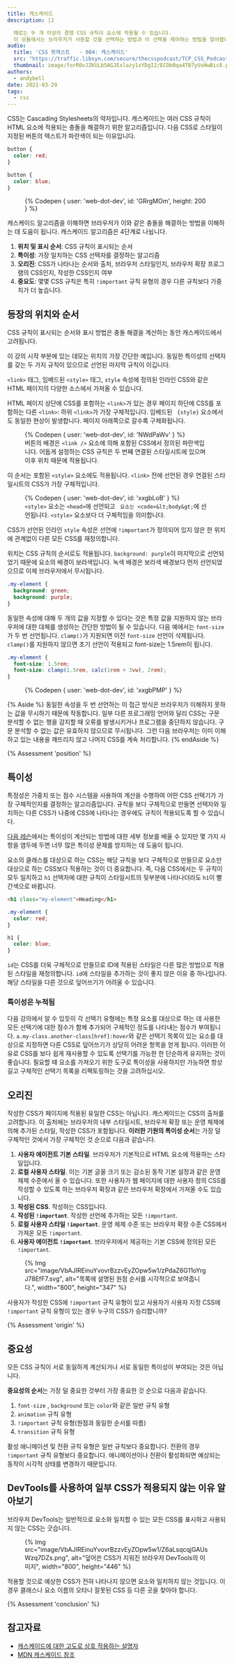 ```yaml
---
title: 캐스케이드
description: |2

  때로는 두 개 이상의 경쟁 CSS 규칙이 요소에 적용될 수 있습니다.
  이 모듈에서는 브라우저가 사용할 것을 선택하는 방법과 이 선택을 제어하는 방법을 알아봅니다.
audio:
  title: 'CSS 팟캐스트   - 004: 캐스케이드'
  src: "https://traffic.libsyn.com/secure/thecsspodcast/TCP_CSS_Podcast__Episode_004_v1.0_FINAL.mp3?dest-id=1891556"
  thumbnail: image/forR0vJZKULb5AGJExlazy1xYDgI2/ECDb0qa4TB7yUsHwBic8.png
authors:
  - andybell
date: 2021-03-29
tags:
  - css
---
```


CSS는 Cascading Stylesheets의 약자입니다. 캐스케이드는 여러 CSS 규칙이 HTML 요소에 적용되는 충돌을 해결하기 위한 알고리즘입니다. 다음 CSS로 스타일이 지정된 버튼의 텍스트가 파란색이 되는 이유입니다.

```css
button {
  color: red;
}

button {
  color: blue;
}
```

<figure>{% Codepen { user: 'web-dot-dev', id: 'GRrgMOm', height: 200 } %}</figure>

캐스케이드 알고리즘을 이해하면 브라우저가 이와 같은 충돌을 해결하는 방법을 이해하는 데 도움이 됩니다. 캐스케이드 알고리즘은 4단계로 나뉩니다.

1. **위치 및 표시 순서**: CSS 규칙이 표시되는 순서
2. **특이성**: 가장 일치하는 CSS 선택자를 결정하는 알고리즘
3. **오리진**: CSS가 나타나는 순서와 출처, 브라우저 스타일인지, 브라우저 확장 프로그램의 CSS인지, 작성한 CSS인지 여부
4. **중요도**: 몇몇 CSS 규칙은 특히 `!important` 규칙 유형의 경우 다른 규칙보다 가중치가 더 높습니다.

## 등장의 위치와 순서

CSS 규칙이 표시되는 순서와 표시 방법은 충돌 해결을 계산하는 동안 캐스케이드에서 고려됩니다.

이 강의 시작 부분에 있는 데모는 위치의 가장 간단한 예입니다. 동일한 특이성의 선택자를 갖는 두 가지 규칙이 있으므로 선언된 마지막 규칙이 이깁니다.

`<link>` 태그, 임베드된 `<style>` 태그, `style` 속성에 정의된 인라인 CSS와 같은 HTML 페이지의 다양한 소스에서 가져올 수 있습니다.

HTML 페이지 상단에 CSS를 포함하는 `<link>`가 있는 경우 페이지 하단에 CSS를 포함하는 다른 `<link>`: 하위 `<link>`가 가장 구체적입니다. 임베드된 ` {style}` 요소에서도 동일한 현상이 발생합니다. 페이지 아래쪽으로 갈수록 구체화됩니다.

<figure>{% Codepen { user: 'web-dot-dev', id: 'NWdPaWv' } %}<figcaption> 버튼의 배경은 <code>&lt;link /&gt;</code> 요소에 의해 포함된 CSS에서 정의된 파란색입니다. 어둡게 설정하는 CSS 규칙은 두 번째 연결된 스타일시트에 있으며 이후 위치 때문에 적용됩니다.</figcaption></figure>

이 순서는 포함된 `<style>` 요소에도 적용됩니다. `<link>` 전에 선언된 경우 연결된 스타일시트의 CSS가 가장 구체적입니다.

<figure>{% Codepen { user: 'web-dot-dev', id: 'xxgbLoB' } %}<figcaption> <code>&lt;style&gt;</code> 요소는 <code>&lt;head&gt;</code>에 선언되고 <code> 요소는 &lt;code&gt;&amp;lt;body&amp;gt;</code>에 선언됩니다. <code>&lt;style&gt;</code> 요소보다 더 구체적임을 의미합니다.</figcaption></figure>

CSS가 선언된 인라인 `style` 속성은 선언에 `!important`가 정의되어 있지 않은 한 위치에 관계없이 다른 모든 CSS를 재정의합니다.

위치는 CSS 규칙의 순서로도 적용됩니다. `background: purple`이 마지막으로 선언되었기 때문에 요소의 배경이 보라색입니다. 녹색 배경은 보라색 배경보다 먼저 선언되었으므로 이제 브라우저에서 무시됩니다.

```css
.my-element {
  background: green;
  background: purple;
}
```

동일한 속성에 대해 두 개의 값을 지정할 수 있다는 것은 특정 값을 지원하지 않는 브라우저에 대한 대체를 생성하는 간단한 방법이 될 수 있습니다. 다음 예에서는 `font-size`가 두 번 선언됩니다. `clamp()`가 지원되면 이전 `font-size` 선언이 삭제됩니다. `clamp()`를 지원하지 않으면 초기 선언이 적용되고 font-size는 1.5rem이 됩니다.

```css
.my-element {
  font-size: 1.5rem;
  font-size: clamp(1.5rem, calc(1rem + 3vw), 2rem);
}
```

<figure>{% Codepen { user: 'web-dot-dev', id: 'xxgbPMP' } %}</figure>

{% Aside %} 동일한 속성을 두 번 선언하는 이 접근 방식은 브라우저가 이해하지 못하는 값을 무시하기 때문에 작동합니다. 일부 다른 프로그래밍 언어와 달리 CSS는 구문 분석할 수 없는 행을 감지할 때 오류를 발생시키거나 프로그램을 중단하지 않습니다. 구문 분석할 수 없는 값은 유효하지 않으므로 무시됩니다. 그런 다음 브라우저는 이미 이해하고 있는 내용을 깨뜨리지 않고 나머지 CSS를 계속 처리합니다. {% endAside %}

{% Assessment 'position' %}

## 특이성

특정성은 가중치 또는 점수 시스템을 사용하여 계산을 수행하여 어떤 CSS 선택기가 가장 구체적인지를 결정하는 알고리즘입니다. 규칙을 보다 구체적으로 만들면 선택자와 일치하는 다른 CSS가 나중에 CSS에 나타나는 경우에도 규칙이 적용되도록 할 수 있습니다.

[다음 레슨](/learn/css/specificity)에서는 특이성이 계산되는 방법에 대한 세부 정보를 배울 수 있지만 몇 가지 사항을 염두에 두면 너무 많은 특이성 문제를 방지하는 데 도움이 됩니다.

요소의 클래스를 대상으로 하는 CSS는 해당 규칙을 보다 구체적으로 만들므로 요소만 대상으로 하는 CSS보다 적용하는 것이 더 중요합니다. 즉, 다음 CSS에서는 두 규칙이 모두 일치하고 `h1` 선택자에 대한 규칙이 스타일시트의 뒷부분에 나타나더라도 `h1`이 빨간색으로 바뀝니다.

```html
<h1 class="my-element">Heading</h1>
```

```css
.my-element {
  color: red;
}

h1 {
  color: blue;
}
```

`id`는 CSS를 더욱 구체적으로 만들므로 ID에 적용된 스타일은 다른 많은 방법으로 적용된 스타일을 재정의합니다. `id`에 스타일을 추가하는 것이 좋지 않은 이유 중 하나입니다. 해당 스타일을 다른 것으로 덮어쓰기가 어려울 수 있습니다.

### 특이성은 누적됨

다음 강의에서 알 수 있듯이 각 선택기 유형에는 특정 요소를 대상으로 하는 데 사용한 모든 선택기에 대한 점수가 함께 추가되어 구체적인 정도를 나타내는 점수가 부여됩니다. `a.my-class.another-class[href]:hover`와 같은 선택기 목록이 있는 요소를 대상으로 지정하면 다른 CSS로 덮어쓰기가 상당히 어려운 항목을 얻게 됩니다. 이러한 이유로 CSS를 보다 쉽게 재사용할 수 있도록 선택기를 가능한 한 단순하게 유지하는 것이 좋습니다. 필요할 때 요소를 가져오기 위한 도구로 특이성을 사용하지만 가능하면 항상 길고 구체적인 선택기 목록을 리팩토링하는 것을 고려하십시오.

## 오리진

작성한 CSS가 페이지에 적용된 유일한 CSS는 아닙니다. 캐스케이드는 CSS의 출처를 고려합니다. 이 출처에는 브라우저의 내부 스타일시트, 브라우저 확장 또는 운영 체제에 의해 추가된 스타일, 작성한 CSS가 포함됩니다. **이러한 기원의 특이성 순서**는 가장 덜 구체적인 것에서 가장 구체적인 것 순으로 다음과 같습니다.

1. **사용자 에이전트 기본 스타일**. 브라우저가 기본적으로 HTML 요소에 적용하는 스타일입니다.
2. **로컬 사용자 스타일**. 이는 기본 글꼴 크기 또는 감소된 동작 기본 설정과 같은 운영 체제 수준에서 올 수 있습니다. 또한 사용자가 웹 페이지에 대한 사용자 정의 CSS를 작성할 수 있도록 하는 브라우저 확장과 같은 브라우저 확장에서 가져올 수도 있습니다.
3. **작성된 CSS**. 작성하는 CSS입니다.
4. **작성된 `!important`**. 작성한 선언에 추가하는 모든 `!important`.
5. **로컬 사용자 스타일 `!important`**. 운영 체제 수준 또는 브라우저 확장 수준 CSS에서 가져온 모든 `!important`.
6. **사용자 에이전트 `!important`**. 브라우저에서 제공하는 기본 CSS에 정의된 모든 `!important`.

<figure>{% Img src="image/VbAJIREinuYvovrBzzvEyZOpw5w1/zPdaZ6G11oYrgJ78EfF7.svg", alt="목록에 설명된 원점 순서를 시각적으로 보여줍니다.", width="800", height="347" %}</figure>

사용자가 작성한 CSS에 `!important` 규칙 유형이 있고 사용자가 사용자 지정 CSS에 `!important` 규칙 유형이 있는 경우 누구의 CSS가 승리합니까?

{% Assessment 'origin' %}

## 중요성

모든 CSS 규칙이 서로 동일하게 계산되거나 서로 동일한 특이성이 부여되는 것은 아닙니다.

**중요성의 순서**는 가장 덜 중요한 것부터 가장 중요한 것 순으로 다음과 같습니다.

1. `font-size` , `background` 또는 `color`와 같은 일반 규칙 유형
2. `animation` 규칙 유형
3. `!important` 규칙 유형(원점과 동일한 순서를 따름)
4. `transition` 규칙 유형

활성 애니메이션 및 전환 규칙 유형은 일반 규칙보다 중요합니다. 전환의 경우 `!important` 규칙 유형보다 중요합니다. 애니메이션이나 전환이 활성화되면 예상되는 동작이 시각적 상태를 변경하기 때문입니다.

## DevTools를 사용하여 일부 CSS가 적용되지 않는 이유 알아보기

브라우저 DevTools는 일반적으로 요소와 일치할 수 있는 모든 CSS를 표시하고 사용되지 않는 CSS는 긋습니다.

<figure>{% Img src="image/VbAJIREinuYvovrBzzvEyZOpw5w1/Z6aLsqcqjGAUsWzq7DZs.png", alt="덮어쓴 CSS가 지워진 브라우저 DevTools의 이미지", width="800", height="446" %}</figure>

적용할 것으로 예상한 CSS가 전혀 나타나지 않으면 요소와 일치하지 않는 것입니다. 이 경우 클래스나 요소 이름의 오타나 잘못된 CSS 등 다른 곳을 찾아야 합니다.

{% Assessment 'conclusion' %}

## 참고자료

- [캐스케이드에 대한 고도로 상호 작용하는 설명자](https://wattenberger.com/blog/css-cascade)
- [MDN 캐스케이드 참조](https://developer.mozilla.org/docs/Learn/CSS/Building_blocks/Cascade_and_inheritance)
